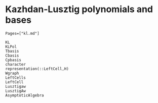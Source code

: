 # Kazhdan-Lusztig polynomials and bases
```@index
Pages=["kl.md"]
```

```@docs
KL
KLPol
Tbasis
Cbasis
Cpbasis
character
representation(::LeftCell,H)
Wgraph
LeftCells
LeftCell
Lusztigaw
LusztigAw
AsymptoticAlgebra
```
